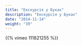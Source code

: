 ```yaml
---
title: "Екскурсія у Буках"
description: "Екскурсія у Буках"
date: "2014-11-14"
weight: "39"
---
```


{{% vimeo 111821255 %}}
